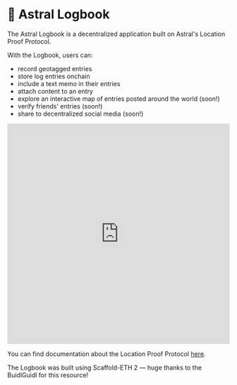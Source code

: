 # 🧭 Astral Logbook

The Astral Logbook is a decentralized application built on Astral's Location Proof Protocol. 

With the Logbook, users can:
- record geotagged entries
- store log entries onchain
- include a text memo in their entries
- attach content to an entry
- explore an interactive map of entries posted around the world (soon!)
- verify friends' entries (soon!)
- share to decentralized social media (soon!)

<iframe src="https://www.loom.com/embed/f1ad5b18db5f444688ccf949ac8fa1bd?sid=52720614-8ac7-4041-bb73-b646f4c58f7b" frameborder="0" webkitallowfullscreen mozallowfullscreen allowfullscreen style="width:100%; height:500px;"></iframe>

You can find documentation about the Location Proof Protocol [here](https://astral-docs-test.vercel.app/docs/location-proof-protocol/introduction). 

The Logbook was built using Scaffold-ETH 2 — huge thanks to the BuidlGuidl for this resource!